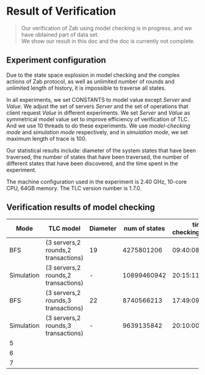 # Result of Verification
> Our verification of Zab using model checking is in progress, and we have obtained part of data set.  
> We show our result in this doc and the doc is currently not complete. 

## Experiment configuration
Due to the state space explosion in model checking and the complex actions of Zab protocol, as well as unlimited number of rounds and unlimited length of history, it is impossible to traverse all states.

In all experiments, we set CONSTANTS to model value except *Server* and *Value*. We adjust the set of servers *Server* and the set of operations that client request *Value* in different experiments. We set *Server* and *Value* as symmetrical model value set to improve efficiency of verification of TLC. And we use 10 threads to do these experiments. We use *model-checking mode* and *simulation mode* respectively, and in *simulation mode*, we set maximum length of trace is 100.  

Our statistical results include: diameter of the system states that have been traversed, the number of states that have been traversed, the number of different states that have been discovered, and the time spent in the experiment.

The machine configuration used in the experiment is 2.40 GHz, 10-core CPU, 64GB memory. The TLC version number is 1.7.0.

## Verification results of model checking  
|  Mode  |     TLC model         |    Diameter   |     num of states  | time of checking(hh:mm:ss)   |
| ----- | ---------------------- | ------------- | ------------------ | ------------------ |
| BFS   | (3 servers,2 rounds,2 transactions)    |     19   |  4275801206 |  09:40:08|
| Simulation | (3 servers,2 rounds,2 transactions)   |   -|  10899460942| 20:15:11  |
| BFS   | (3 servers,2 rounds,3 transactions)   |    22    |  8740566213  | 17:49:09 |
| Simulation | (3 servers,2 rounds,3 transactions)  |  -    | 9639135842  |   20:10:00 |
| 5     |                |        |     |   |
| 6     |                         |      |     |  |
| 7     |         |         |    |      |